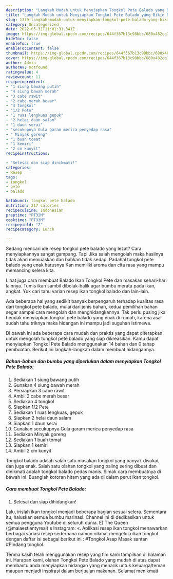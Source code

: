 ```yaml
---
description: "Langkah Mudah untuk Menyiapkan Tongkol Pete Balado yang Bikin Ngiler"
title: "Langkah Mudah untuk Menyiapkan Tongkol Pete Balado yang Bikin Ngiler"
slug: 1379-langkah-mudah-untuk-menyiapkan-tongkol-pete-balado-yang-bikin-ngiler
category: Uncategorized
date: 2022-05-31T11:01:31.341Z
image: https://img-global.cpcdn.com/recipes/644f367b13c98bbc/680x482cq70/tongkol-pete-balado-foto-resep-utama.jpg
hideToc: false
enableToc: true
enableTocContent: false
thumbnail: https://img-global.cpcdn.com/recipes/644f367b13c98bbc/680x482cq70/tongkol-pete-balado-foto-resep-utama.jpg
cover: https://img-global.cpcdn.com/recipes/644f367b13c98bbc/680x482cq70/tongkol-pete-balado-foto-resep-utama.jpg
author: Admin
authorAv: notfound
ratingvalue: 4
reviewcount: 11
recipeingredient:
- "1 siung bawang putih"
- "4 siung bawah merah"
- "3 cabe rawit"
- "2 cabe merah besar"
- "4 tongkol"
- "1/2 Pete"
- "1 ruas lengkuas gepuk"
- "2 helai daun salam"
- "1 daun serai"
- "secukupnya Gula garam merica penyedap rasa"
- " Minyak goreng"
- "1 buah tomat"
- "1 kemiri"
- "2 cm kunyit"
recipeinstructions:

- "Selesai dan siap dinikmati!"
categories:
- Resep
tags:
- tongkol
- pete
- balado

katakunci: tongkol pete balado 
nutrition: 217 calories
recipecuisine: Indonesian
preptime: "PT32M"
cooktime: "PT33M"
recipeyield: "2"
recipecategory: Lunch

---
```



Sedang mencari ide resep tongkol pete balado yang lezat? Cara menyiapkannya sangat gampang. Tapi Jika salah mengolah maka hasilnya tidak akan memuaskan dan bahkan tidak sedap. Padahal tongkol pete balado yang enak harusnya Kan memiliki aroma dan cita rasa yang mampu memancing selera kita.


Lihat juga cara membuat Balado Ikan Tongkol Pete dan masakan sehari-hari lainnya. Tumis ikan sambil dibolak-balik agar bumbu merata pada ikan, angkat. Yuk cari tahu varian resep ikan tongkol balado dan lain-lain.

Ada beberapa hal yang sedikit banyak berpengaruh terhadap kualitas rasa dari tongkol pete balado, mulai dari jenis bahan, kedua pemilihan bahan segar sampai cara mengolah dan menghidangkannya. Tak perlu pusing jika hendak menyiapkan tongkol pete balado yang enak di rumah, karena asal sudah tahu triknya maka hidangan ini mampu jadi suguhan istimewa.


Di bawah ini ada beberapa cara mudah dan praktis yang dapat diterapkan untuk mengolah tongkol pete balado yang siap dikreasikan. Kamu dapat menyiapkan Tongkol Pete Balado menggunakan 14 bahan dan 0 tahap pembuatan. Berikut ini langkah-langkah dalam membuat hidangannya.

<!--inarticleads1-->

##### Bahan-bahan dan bumbu yang diperlukan dalam menyiapkan Tongkol Pete Balado:

1. Sediakan 1 siung bawang putih
1. Gunakan 4 siung bawah merah
1. Persiapkan 3 cabe rawit
1. Ambil 2 cabe merah besar
1. Sediakan 4 tongkol
1. Siapkan 1/2 Pete
1. Sediakan 1 ruas lengkuas, gepuk
1. Siapkan 2 helai daun salam
1. Siapkan 1 daun serai
1. Gunakan secukupnya Gula garam merica penyedap rasa
1. Sediakan  Minyak goreng
1. Sediakan 1 buah tomat
1. Siapkan 1 kemiri
1. Ambil 2 cm kunyit


Tongkol balado adalah salah satu masakan tongkol yang banyak disukai, dan juga enak. Salah satu olahan tongkol yang paling sering dibuat dan dinikmati adalah tongkol balado pedas manis. Simak cara membuatnya di bawah ini. Buanglah kotoran hitam yang ada di dalam perut ikan tongkol. 

<!--inarticleads2-->

##### Cara membuat Tongkol Pete Balado:


1. Selesai dan siap dihidangkan!

Lalu, irislah ikan tongkol menjadi beberapa bagian sesuai selera. Sementara itu, haluskan semua bumbu marinasi. Channel ini di dedikasikan untuk semua pengguna Youtube di seluruh dunia. E) The Queen (@maiaestiantyreal) в Instagram: «. Aplikasi resep ikan tongkol menawarkan berbagai variasi resep sederhana namun nikmat mengelola ikan tongkol dengan daftar isi sebagai berikut ini : #Tongkol Asap Masak santan #Pindang tongkol. 

Terima kasih telah menggunakan resep yang tim kami tampilkan di halaman ini. Harapan kami, olahan Tongkol Pete Balado yang mudah di atas dapat membantu anda menyiapkan hidangan yang menarik untuk keluarga/teman maupun menjadi inspirasi dalam berjualan makanan. Selamat menikmati
